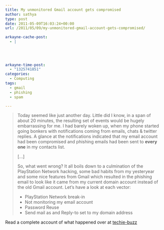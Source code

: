 ```yaml
---
title: My unmonitored Gmail account gets compromised
author: sathya
type: post
date: 2011-05-09T16:03:24+00:00
url: /2011/05/09/my-unmonitored-gmail-account-gets-compromised/

arkayne-cache-post:
  - |
    
    
    
    
arkayne-time-post:
  - "1325741851"
categories:
  - Computing
tags:
  - gmail
  - phishing
  - spam

---
```

> Today seemed like just another day. Little did I know, in a span of about 20 minutes, the resulting set of events would be hugely embarrassing for me. I had barely woken up, when my phone started going bonkers with notifications coming from emails, chats & twitter replies. A glance at the notifications indicated that my email account had been compromised and phishing emails had been sent to **every one** in my contacts list.
> 
> [&#8230;]
> 
> So, what went wrong? It all boils down to a culmination of the PlayStation Network hacking, some bad habits from my yesteryear and some nice features from Gmail which resulted in the phishing email to look like it came from my current domain account instead of the old Gmail account. Let’s have a look at each vector:
> 
>   * PlayStation Network break-in
>   * Not monitoring my email account
>   * Password Reuse
>   * Send mail as and Reply-to set to my domain address

Read a complete account of what happened over at <a href="http://techie-buzz.com/gmail/how-playstation-network-attack-password-reuse-and-unmonitored-account-resulted-in-mass-phishing.html" target="_blank">techie-buzz</a>
